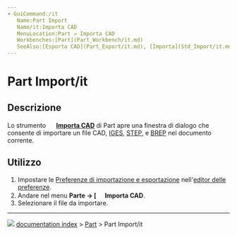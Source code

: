 ```yaml
---
- GuiCommand:/it
   Name:Part Import‏‎
   Name/it:Importa CAD
   MenuLocation:Part → Importa CAD
   Workbenches:[Part](Part_Workbench/it.md)
   SeeAlso:[Esporta CAD](Part_Export/it.md), [Importa](Std_Import/it.md), [Importazione e Esportazione](Import_Export/it.md)
---
```


# Part Import/it



## Descrizione

Lo strumento **<img src="images/Part_Import.svg" width=16px> [Importa CAD](Part_Import/it.md)** di Part apre una finestra di dialogo che consente di importare un file CAD, [IGES](http://en.wikipedia.org/wiki/IGES), [STEP](http://en.wikipedia.org/wiki/Step_file), e [BREP](http://en.wikipedia.org/wiki/BREP) nel documento corrente.



## Utilizzo

1.  Impostare le [Preferenze di importazione e esportazione](Import_Export_Preferences/it.md) nell\'[editor delle preferenze](Preferences_Editor/it.md).
2.  Andare nel menu **Parte →  [<img src=images/Part_Import.svg style="width:16px"> Importa CAD**.
3.  Selezionare il file da importare.



---
![](images/Right_arrow.png) [documentation index](../README.md) > [Part](Part_Workbench.md) > Part Import/it
